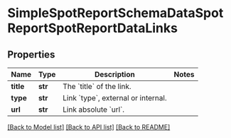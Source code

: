 # SimpleSpotReportSchemaDataSpotReportSpotReportDataLinks


## Properties
Name | Type | Description | Notes
------------ | ------------- | ------------- | -------------
**title** | **str** | The &#x60;title&#x60; of the link. | 
**type** | **str** | Link &#x60;type&#x60;, external or internal. | 
**url** | **str** | Link absolute &#x60;url&#x60;. | 

[[Back to Model list]](../README.md#documentation-for-models) [[Back to API list]](../README.md#documentation-for-api-endpoints) [[Back to README]](../README.md)



